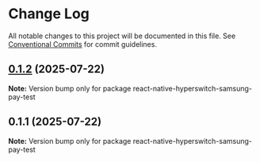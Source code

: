 # Change Log

All notable changes to this project will be documented in this file.
See [Conventional Commits](https://conventionalcommits.org) for commit guidelines.

## [0.1.2](https://github.com/juspay/react-native-hyperswitch-libraries/compare/react-native-hyperswitch-samsung-pay-test@0.1.1...react-native-hyperswitch-samsung-pay-test@0.1.2) (2025-07-22)

**Note:** Version bump only for package react-native-hyperswitch-samsung-pay-test

## 0.1.1 (2025-07-22)

**Note:** Version bump only for package react-native-hyperswitch-samsung-pay-test
